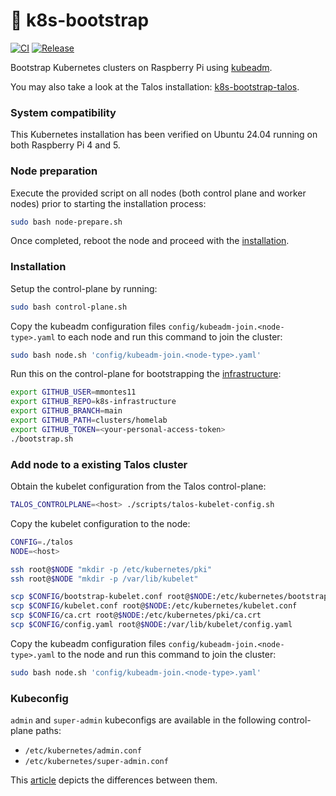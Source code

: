 # 🚀 k8s-bootstrap

[![CI](https://github.com/mmontes11/k8s-bootstrap/actions/workflows/ci.yml/badge.svg)](https://github.com/mmontes11/k8s-bootstrap/actions/workflows/ci.yml)
[![Release](https://github.com/mmontes11/k8s-bootstrap/actions/workflows/release.yml/badge.svg)](https://github.com/mmontes11/k8s-bootstrap/actions/workflows/release.yml)

Bootstrap Kubernetes clusters on Raspberry Pi using [kubeadm](https://kubernetes.io/docs/setup/production-environment/tools/kubeadm/create-cluster-kubeadm/).

You may also take a look at the Talos installation: [k8s-bootstrap-talos](https://github.com/mmontes11/k8s-bootstrap-talos).

### System compatibility

This Kubernetes installation has been verified on Ubuntu 24.04 running on both Raspberry Pi 4 and 5.

### Node preparation

Execute the provided script on all nodes (both control plane and worker nodes) prior to starting the installation process:

```bash
sudo bash node-prepare.sh
```

Once completed, reboot the node and proceed with the [installation](#installation).

### Installation

Setup the control-plane by running:
```bash
sudo bash control-plane.sh
```

Copy the kubeadm configuration files `config/kubeadm-join.<node-type>.yaml` to each node and run this command to join the cluster:
```bash
sudo bash node.sh 'config/kubeadm-join.<node-type>.yaml' 
``` 

Run this on the control-plane for bootstrapping the [infrastructure](https://github.com/mmontes11/k8s-infrastructure):
```bash
export GITHUB_USER=mmontes11
export GITHUB_REPO=k8s-infrastructure 
export GITHUB_BRANCH=main
export GITHUB_PATH=clusters/homelab
export GITHUB_TOKEN=<your-personal-access-token>
./bootstrap.sh
```

### Add node to a existing Talos cluster

Obtain the kubelet configuration from the Talos control-plane:

```bash
TALOS_CONTROLPLANE=<host> ./scripts/talos-kubelet-config.sh
```

Copy the kubelet configuration to the node:

```bash
CONFIG=./talos
NODE=<host>

ssh root@$NODE "mkdir -p /etc/kubernetes/pki"
ssh root@$NODE "mkdir -p /var/lib/kubelet"

scp $CONFIG/bootstrap-kubelet.conf root@$NODE:/etc/kubernetes/bootstrap-kubelet.conf
scp $CONFIG/kubelet.conf root@$NODE:/etc/kubernetes/kubelet.conf
scp $CONFIG/ca.crt root@$NODE:/etc/kubernetes/pki/ca.crt
scp $CONFIG/config.yaml root@$NODE:/var/lib/kubelet/config.yaml
```

Copy the kubeadm configuration files `config/kubeadm-join.<node-type>.yaml` to the node and run this command to join the cluster:

```bash
sudo bash node.sh 'config/kubeadm-join.<node-type>.yaml' 
``` 

### Kubeconfig

`admin` and `super-admin` kubeconfigs are available in the following control-plane paths:
- `/etc/kubernetes/admin.conf`
- `/etc/kubernetes/super-admin.conf`

This [article](https://raesene.github.io/blog/2024/01/06/when-is-admin-not-admin/) depicts the differences between them.
